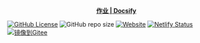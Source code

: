 <p align="center">
  <a href="https://hw.acmsz.top"><b>作业 | Docsify</b></a>
</p>

[![GitHub License](https://img.shields.io/github/license/CMSZ002/hw)](https://raw.githubusercontent.com/CMSZ002/hw/refs/heads/main/LICENSE)
![GitHub repo size](https://img.shields.io/github/repo-size/CMSZ002/hw)
[![Website](https://img.shields.io/website?url=https%3A%2F%2Fhw.acmsz.top)](https://hw.acmsz.top)
[![Netlify Status](https://api.netlify.com/api/v1/badges/18585221-f432-4c95-b6bd-fba56af53e55/deploy-status)](https://app.netlify.com/projects/hw-cmsz/deploys)
[![镜像到Gitee](https://github.com/CMSZ002/hw/actions/workflows/mirror-to-gitee.yaml/badge.svg)](https://github.com/CMSZ002/hw/actions/workflows/mirror-to-gitee.yaml)
